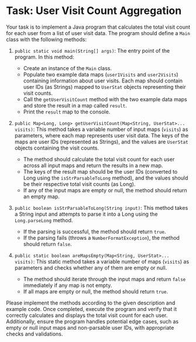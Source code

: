 # Task: User Visit Count Aggregation

Your task is to implement a Java program that calculates the total visit count for each user from a list of user visit data. The program should define a `Main` class with the following methods:

1. `public static void main(String[] args)`: The entry point of the program. In this method:
    - Create an instance of the `Main` class.
    - Populate two example data maps (`user1Visits` and `user2Visits`) containing information about user visits. Each map should contain user IDs (as Strings) mapped to `UserStat` objects representing their visit counts.
    - Call the `getUserVisitCount` method with the two example data maps and store the result in a map called `result`.
    - Print the `result` map to the console.

2. `public Map<Long, Long> getUserVisitCount(Map<String, UserStat>... visits)`: This method takes a variable number of input maps (`visits`) as parameters, where each map represents user visit data. The keys of the maps are user IDs (represented as Strings), and the values are `UserStat` objects containing the visit counts.
    - The method should calculate the total visit count for each user across all input maps and return the results in a new map.
    - The keys of the result map should be the user IDs (converted to Long using the `isStrParsableToLong` method), and the values should be their respective total visit counts (as Long).
    - If any of the input maps are empty or null, the method should return an empty map.

3. `public boolean isStrParsableToLong(String input)`: This method takes a String input and attempts to parse it into a Long using the `Long.parseLong` method.
    - If the parsing is successful, the method should return `true`.
    - If the parsing fails (throws a `NumberFormatException`), the method should return `false`.

4. `public static boolean areMapsEmpty(Map<String, UserStat>... visits)`: This static method takes a variable number of maps (`visits`) as parameters and checks whether any of them are empty or null.
    - The method should iterate through the input maps and return `false` immediately if any map is not empty.
    - If all maps are empty or null, the method should return `true`.

Please implement the methods according to the given description and example code. Once completed, execute the program and verify that it correctly calculates and displays the total visit count for each user. Additionally, ensure the program handles potential edge cases, such as empty or null input maps and non-parsable user IDs, with appropriate checks and validations.
